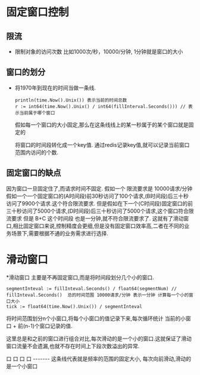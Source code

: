 # 固定窗口控制

## 限流
   * 限制对象的访问次数 比如1000次/秒，10000/分钟, 1分钟就是窗口的大小
   
## 窗口的划分
   

   * 将1970年到现在的时间当做一条线.
        
      ```
     println(time.Now().Unix()) 表示当前的时间总数  
     r := int64(time.Now().Unix() / int64(fillInterval.Seconds())) // 表示当前属于哪个窗口
      ```  
     假如每一个窗口的大小固定,那么在这条线线上的某一秒属于的某个窗口就是固定的
     
     将窗口的时间段转化成一个key值. 通过redis记录key值,就可以记录当前窗口范围内访问的个数.
     
## 固定窗口的缺点
   因为窗口一旦固定住了,而请求时间不固定.
   假如一个 限流要求是  10000请求/分钟
   假如一个一个固定窗口的(A时间段)前30秒访问了100个请求,(B时间段)后三十秒访问了9900个请求.这个符合限流要求.
   但是假如在下一个(C时间段)固定窗口的前三十秒访问了5000个请求,(D时间段)后三十秒访问了5000个请求,这个窗口符合限流要求
   但是 B+C 这个时间段 也是一分钟,就不符合限流要求了.
   这就有了滑动窗口,相比固定窗口来说,控制精度会更细,但是没有固定窗口效率高,二者在不同的业务场景下,需要根据不通的业务需求进行选择.
  
# 滑动窗口

   *滑动窗口 
   主要是不再固定窗口,而是将时间段划分几个小的窗口.
   ```
   segmentInteval := fillInteval.Seconds() / float64(segmentNum) // fillInteval.Seconds()  总的时间范围 10000请求/分钟 表示一分钟 计算每一个小的窗口大小
   tick := float64(time.Now().Unix()) / segmentInteval
   ```
   将时间范围划分n个小窗口,将每个小窗口的值记录下来,每次循环统计 当前的小窗口 + 前(n-1)个窗口记录的值.
   
   这里总是和之前的窗口进行组合对比,每次滑动的是一个小的窗口.这就保证了滑动窗口流量不会遗漏,也就不存在时间上下段次数溢出的异常.
   
   口 口 口 口
   -------    这条线代表就是频率的范围的固定大小, 每次向前滑动,滑动的是一个小窗口
   